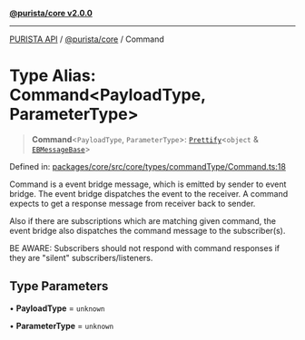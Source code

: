 [**@purista/core v2.0.0**](../README.md)

***

[PURISTA API](../../../packages.md) / [@purista/core](../README.md) / Command

# Type Alias: Command\<PayloadType, ParameterType\>

> **Command**\<`PayloadType`, `ParameterType`\>: [`Prettify`](Prettify.md)\<`object` & [`EBMessageBase`](EBMessageBase.md)\>

Defined in: [packages/core/src/core/types/commandType/Command.ts:18](https://github.com/puristajs/purista/blob/master/packages/core/src/core/types/commandType/Command.ts#L18)

Command is a event bridge message, which is emitted by sender to event bridge.
The event bridge dispatches the event to the receiver.
A command expects to get a response message from receiver back to sender.

Also if there are subscriptions which are matching given command,
the event bridge also dispatches the command message to the subscriber(s).

BE AWARE:
Subscribers should not respond with command responses if they are "silent" subscribers/listeners.

## Type Parameters

• **PayloadType** = `unknown`

• **ParameterType** = `unknown`
